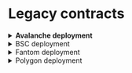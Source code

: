 # Legacy contracts

<details>

<summary><strong>Avalanche deployment</strong></summary>

### Swap

* WooRouter - [0x5AA6a4E96A9129562e2fc06660D07FEdDAAf7854](https://snowtrace.io/address/0x5AA6a4E96A9129562e2fc06660D07FEdDAAf7854#code)
* CrossswapRouter - [0xdF37F7A85D4563f39A78494568824b4dF8669B7a](https://snowtrace.io/address/0xdf37f7a85d4563f39a78494568824b4df8669b7a#code)
* WooPP - [0x1df3009c57a8B143c6246149F00B090Bce3b8f88](https://snowtrace.io/address/0x1df3009c57a8B143c6246149F00B090Bce3b8f88#code)
* Wooracle - [0x25a4d4a094A084c7ad45Ac273cF7D6B6bfae7D4E](https://snowtrace.io/address/0x25a4d4a094A084c7ad45Ac273cF7D6B6bfae7D4E#code)

### Earn

#### **AVAX Supercharger vault**

* SuperChargerVault - **** [0xFC0E57b5F8adCadc5e6E37578bb9Aa30cEe312Af](https://snowtrace.io/address/0xfc0e57b5f8adcadc5e6e37578bb9aa30cee312af#code)
* LendingManager - [0x113d31A32734A8526572E77a0779Bd242cb71a73](https://snowtrace.io/address/0x113d31a32734a8526572e77a0779bd242cb71a73#code)
* WithdrawManager - [0xec041744884b7Ff4179e4B046f472dEC9eF13bb8](https://snowtrace.io/address/0xec041744884b7ff4179e4b046f472dec9ef13bb8#code)
* AAVEfarmingvault - [0xdA442c468f77F4f90032aE8ca99850eEA2091Bfe](https://snowtrace.io/address/0xda442c468f77f4f90032ae8ca99850eea2091bfe#code)
* AAVEfarmingstrategy - [0x2EEA9a5f8c77125bc1712AC751F04506C7023576](https://snowtrace.io/address/0x2eea9a5f8c77125bc1712ac751f04506c7023576#code)
* RewardMasterchef - [0xc0f8C29e3a9A7650a3F642e467d70087819926d6](https://snowtrace.io/address/0xc0f8c29e3a9a7650a3f642e467d70087819926d6#code)

#### **USDC Supercharger vault**

* SuperChargerVault - **** [0x86A6391D5d7C02245927E2DC0cBFa3e5F1B9aBC7](https://snowtrace.io/address/0x86a6391d5d7c02245927e2dc0cbfa3e5f1b9abc7#code)
* LendingManager - [0xECCc8316fF1d48d0780AE387b8D240C1Df731Fd8](https://snowtrace.io/address/0xeccc8316ff1d48d0780ae387b8d240c1df731fd8#code)
* WithdrawManager - [0xc05a4d0Bf81215De05E8a3C50167d7c2BA1D5Cf9](https://snowtrace.io/address/0xc05a4d0bf81215de05e8a3c50167d7c2ba1d5cf9#code)
* AAVEfarmingvault - [0x305F06749B98D5AA5AE48B08395615ae9466DE4D](https://snowtrace.io/address/0x305f06749b98d5aa5ae48b08395615ae9466de4d#code)
* AAVEfarmingstrategy - [0xDe162C2d7c0587c51a739a3Ebb8DEF8dF3668A93](https://snowtrace.io/address/0xde162c2d7c0587c51a739a3ebb8def8df3668a93#code)
* RewardMasterchef - [0xc0f8C29e3a9A7650a3F642e467d70087819926d6](https://snowtrace.io/address/0xc0f8c29e3a9a7650a3f642e467d70087819926d6#code)

#### AVAX (Banker Joe)&#x20;

* vault - [0xC7498b7e7C9845b4B2556f2a4B7Cad2B7F2C0dC4](https://snowtrace.io/address/0xc7498b7e7c9845b4b2556f2a4b7cad2b7f2c0dc4#code)
* strategy - [0xf60d272945c870E8dbFD02Bf0339D5650646115d](https://snowtrace.io/address/0xf60d272945c870e8dbfd02bf0339d5650646115d#code)

#### USDT.e (Banker Joe)&#x20;

* vault - [0x40C90C067868e68067db7359f67ef69E60632219](https://snowtrace.io/address/0x40c90c067868e68067db7359f67ef69e60632219#code)
* strategy - [0x938021351425dbfa606Ed2B81Fc66952283e0Dd5](https://snowtrace.io/address/0x938021351425dbfa606ed2b81fc66952283e0dd5#code)

#### USDC.e (Banker Joe)&#x20;

* vault - [0xb29DE0c2A884aF396272086F4Aa3F0ad2DAD747b](https://snowtrace.io/address/0xb29de0c2a884af396272086f4aa3f0ad2dad747b#code)
* strategy - [0xEc054126922a9a1918435c9072c32f1B60cB2B90](https://snowtrace.io/address/0xec054126922a9a1918435c9072c32f1b60cb2b90#code)

#### DAI.e (Benqi)&#x20;

* vault - [0x7081A38158BD050Ae4a86e38E0225Bc281887d7E](https://snowtrace.io/address/0x7081a38158bd050ae4a86e38e0225bc281887d7e#code)
* strategy - [0xAc9244551807A82207C9ff86Ce16492091d2eddB](https://snowtrace.io/address/0xac9244551807a82207c9ff86ce16492091d2eddb#code)

#### PTP-AVAX (Trader Joe)

* vault - [0x26C37d0917F73916Ea35861Cd00f2105086F790f](https://snowtrace.io/address/0x26c37d0917f73916ea35861cd00f2105086f790f#code)
* strategy - [0x2a8b29301C910AE1Ae17156E4f7B01eb8f72Eb05](https://bscscan.com/address/0x2a8b29301C910AE1Ae17156E4f7B01eb8f72Eb05#code)

#### sAVAX-AVAX (Trader Joe)&#x20;

* vault - [0x505ac728645d2ef84380961F72bAea500b3efa3f](https://snowtrace.io/address/0x505ac728645d2ef84380961f72baea500b3efa3f#code)
* strategy - [0x1f79f8A65E02f8A137ce7F79C038Cc44332dF448](https://snowtrace.io/address/0x1f79f8a65e02f8a137ce7f79c038cc44332df448#code)

#### WETH.e-AVAX (Trader Joe)&#x20;

* vault - [0x6eEb59D15955d99aAe8469243d25648719b6a65a](https://snowtrace.io/address/0x6eeb59d15955d99aae8469243d25648719b6a65a#code)
* strategy - [0x0176A42A277e6E466cF62eB37E62Dda5400d6586](https://snowtrace.io/address/0x0176a42a277e6e466cf62eb37e62dda5400d6586#code)

#### aTriCrypto (Curve)&#x20;

* vault - [0xDa4B53F75921C109fED0ffd8AD9f22430B4c3438](https://snowtrace.io/address/0xda4b53f75921c109fed0ffd8ad9f22430b4c3438#code)
* strategy - [0xA02E9Fb38bE9363de9aAbB362ccA50a28E00a996](https://snowtrace.io/address/0xa02e9fb38be9363de9aabb362cca50a28e00a996#code)

#### USDT-USDT.e LP (Trader Joe)&#x20;

* vault - [0x872b6ff825Da431C941d12630754036278AD7049](https://snowtrace.io/address/0x872b6ff825da431c941d12630754036278ad7049#code)
* strategy - [0x2cc9938584Efa3BDF0fD19dDBB1828A672AE2376](https://snowtrace.io/address/0x2cc9938584efa3bdf0fd19ddbb1828a672ae2376#code)

#### USDC.e-UST LP (Trader Joe)&#x20;

* vault - [0xCdC155227339cb436F3777877d102b4561f20578](https://snowtrace.io/address/0xcdc155227339cb436f3777877d102b4561f20578#code)
* strategy - [0x7586406064a3f9c061b82e1902599526986307b5](https://snowtrace.io/address/0x7586406064a3f9c061b82e1902599526986307b5#code)

#### USDC (Playtupus\&Vector Finance)&#x20;

* vault - [0xB2280fd71b64791B0B145b289A72473bCd81a073](https://snowtrace.io/address/0xb2280fd71b64791b0b145b289a72473bcd81a073#code)
* strategy - [0xc2d59Fe9BC5f57b2409AfE3714Aea40b4279C2c6](https://snowtrace.io/address/0xc2d59fe9bc5f57b2409afe3714aea40b4279c2c6#code)

#### USDT (Playtypus\&Vector Finance)&#x20;

* vault - [0x56894633Ec6D62F6ECC334c008D922df0D00FAfc](https://snowtrace.io/address/0x56894633ec6d62f6ecc334c008d922df0d00fafc#code)
* strategy - [0x24408DEec3d54a7abcf6ff09682E0d5047aA3EdA](https://snowtrace.io/address/0x24408deec3d54a7abcf6ff09682e0d5047aa3eda#code)

#### USDC (Stargate Finance)&#x20;

* vault - [0x0c90447b662C2FcB62DC104DFC4563D0dd4be49e](https://snowtrace.io/address/0x0c90447b662c2fcb62dc104dfc4563d0dd4be49e#code)
* strategy - [0xc004e26BaE20f8AF5846C29419dc652Feb75c639](https://snowtrace.io/address/0xc004e26bae20f8af5846c29419dc652feb75c639#code)

#### USDT (Stargate Finance)&#x20;

* vault - [0xc48AB731967A704e85A406DD619D29D62DE2e112](https://snowtrace.io/address/0xc48ab731967a704e85a406dd619d29d62de2e112#code)
* strategy - [0x3c53790198DDe8603f78eC0250Ee4066E179f890](https://snowtrace.io/address/0x3c53790198dde8603f78ec0250ee4066e179f890#code)

### Peripheries

* WooFeeManager - [0xDd7F14eE69df57fD78791c4b1F697395b9bD79Cf](https://snowtrace.io/address/0xdd7f14ee69df57fd78791c4b1f697395b9bd79cf#code)
* WooRebateManager - [0xbF401edBb0265D037BfC89DfFeB7dbDa10b57C22](https://snowtrace.io/address/0xbf401edbb0265d037bfc89dffeb7dbda10b57c22#readContract)
* WooVaultManager - [0x48419c93D0d3b2428cD02bbCdeaBD3aAFC107f85](https://snowtrace.io/address/0x48419c93d0d3b2428cd02bbcdeabd3aafc107f85#code)
* WooAccessManager - [0x3F93ECed5AD8185f1c197acd17f8a2eB06051365](https://snowtrace.io/address/0x3f93eced5ad8185f1c197acd17f8a2eb06051365#code)
* WooGuardian - [0x58c73f7e102bc6bcdc6b092ef0399b3e06d6b3e3](https://snowtrace.io/address/0x58c73f7e102bc6bcdc6b092ef0399b3e06d6b3e3)

</details>

<details>

<summary>BSC deployment</summary>

### Swap

* WooRouter - [0xcef5be73ae943b77f9bc08859367d923c030a269](https://bscscan.com/address/0xcef5be73ae943b77f9bc08859367d923c030a269#code)
* CrossswapRouter - [0x53E255e8Bbf4EDF16797f9885291B3Ca0C70B59f](https://bscscan.com/address/0x53e255e8bbf4edf16797f9885291b3ca0c70b59f#code)
* WooPP - [0xbf365Ce9cFcb2d5855521985E351bA3bcf77FD3F](https://bscscan.com/address/0xbf365Ce9cFcb2d5855521985E351bA3bcf77FD3F)
* Wooracle - [0x6b6fBEc7934b104e81b2046D24A990e03e17afDC](https://bscscan.com/address/0x6b6fBEc7934b104e81b2046D24A990e03e17afDC)

### Earn

#### **BNB Supercharger vault**

* SuperChargerVault - **** [0x0ba6C34aF9713D15141dcc91d2788c3F370ecb9E](https://bscscan.com/address/0x0ba6c34af9713d15141dcc91d2788c3f370ecb9e#code)
* LendingManager - [0xA2f2D3A7D6C9D20b988978a01214e89BCDD4D673](https://bscscan.com/address/0xa2f2d3a7d6c9d20b988978a01214e89bcdd4d673#code)
* WithdrawManager - [0xd2565058287Aee9C3C8297d2BC9Ec11CD507127C](https://bscscan.com/address/0xd2565058287aee9c3c8297d2bc9ec11cd507127c#code)
* Alpacafarmingvault - [0x85f16155c6c7dA460969DDB33dbD2c7E90Ca07EC](https://bscscan.com/address/0x85f16155c6c7dA460969DDB33dbD2c7E90Ca07EC#code)
* Alpacafarmingstrategy - [0x2a8b29301C910AE1Ae17156E4f7B01eb8f72Eb05](https://bscscan.com/address/0x2a8b29301C910AE1Ae17156E4f7B01eb8f72Eb05#code)
* RewardMasterchef - [0xc0f8C29e3a9A7650a3F642e467d70087819926d6](https://bscscan.com/address/0xc0f8c29e3a9a7650a3f642e467d70087819926d6#code)

#### **USDT Supercharger vault**

* SuperChargerVault - **** [0xDb1d990f48328Ff71197336900057026EDcdfbc2](https://bscscan.com/address/0xdb1d990f48328ff71197336900057026edcdfbc2#code)
* LendingManager - \
  [0x2f22c381a20E228306085Aa3DEa15c6992254D7E](https://bscscan.com/address/0x2f22c381a20e228306085aa3dea15c6992254d7e#code)
* WithdrawManager - \
  [0x44Ceb176612E0b536666a1eDE91cCcA93D4ae316](https://bscscan.com/address/0x44ceb176612e0b536666a1ede91ccca93d4ae316#code)
* Alpacafarmingvault - \
  [0xE897b4200E3B2380469E8Dd3F987Dc62A7ADeAD7](https://bscscan.com/address/0xE897b4200E3B2380469E8Dd3F987Dc62A7ADeAD7#code)
* Alpacafarmingstrategy - [0xAaB8a82fc1cd5F7D2bae5AA39663248b3ff27181](https://bscscan.com/address/0xaab8a82fc1cd5f7d2bae5aa39663248b3ff27181#code)
* RewardMasterchef - [0xc0f8C29e3a9A7650a3F642e467d70087819926d6](https://bscscan.com/address/0xc0f8c29e3a9a7650a3f642e467d70087819926d6#code)

#### WOO-BNB (PancakeSwap)&#x20;

* vault - [0x2209a02638a71Cde360e1FeBD704baDAca112361](https://bscscan.com/address/0x2209a02638a71cde360e1febd704badaca112361#code)
* strategy - [0x2Cf1173a0000c9cea2fD0EC3BFe666abd9a9e1aC](https://bscscan.com/address/0x2cf1173a0000c9cea2fd0ec3bfe666abd9a9e1ac#code)

#### ETH-BNB (PancakeSwap)&#x20;

* vault - [0x721986200aCa84eA1c69e009e384BA5544030D7C](https://bscscan.com/address/0x721986200aca84ea1c69e009e384ba5544030d7c#code)
* strategy -[0xfCeb41A029C31a2A449b7406398b65D1093A4961](https://bscscan.com/address/0xfceb41a029c31a2a449b7406398b65d1093a4961#code)

#### BTC-BNB (PancakeSwap)&#x20;

* vault - [0x5edD5eBF88875e508f908113d15C2d1F54B5F4d0](https://bscscan.com/address/0x5edd5ebf88875e508f908113d15c2d1f54b5f4d0#code)
* strategy - [0x3C1fC3Ca2F20EbbC59f528BBCaabbC7690Aa967D](https://bscscan.com/address/0x3c1fc3ca2f20ebbc59f528bbcaabbc7690aa967d#code)

#### BNB (Alpaca Finance)

* vault - [0x85f16155c6c7dA460969DDB33dbD2c7E90Ca07EC](https://bscscan.com/address/0x85f16155c6c7dA460969DDB33dbD2c7E90Ca07EC#code)
* strategy - [0x2a8b29301C910AE1Ae17156E4f7B01eb8f72Eb05](https://bscscan.com/address/0x2a8b29301C910AE1Ae17156E4f7B01eb8f72Eb05#code)

#### BUSD (Alpaca Finance)&#x20;

* vault - [0x45c3a5Cb452E5468e47c53a8C71e30fdAcf73239](https://bscscan.com/address/0x45c3a5Cb452E5468e47c53a8C71e30fdAcf73239#code)
* strategy - [0xf667e52e87Ff3411C2D5E311191072543b4dd69B](https://bscscan.com/address/0xf667e52e87Ff3411C2D5E311191072543b4dd69B#code)

#### USDT (Alpaca Finance)&#x20;

* vault - [0xE897b4200E3B2380469E8Dd3F987Dc62A7ADeAD7](https://bscscan.com/address/0xE897b4200E3B2380469E8Dd3F987Dc62A7ADeAD7#code)
* strategy - [0xAaB8a82fc1cd5F7D2bae5AA39663248b3ff27181](https://bscscan.com/address/0xaab8a82fc1cd5f7d2bae5aa39663248b3ff27181#code)

#### USDC (Alpaca Finance)&#x20;

* vault - [0x5F74a311393E45CFC1Ba1A11ee60D76c9e6018A8](https://bscscan.com/address/0x5f74a311393e45cfc1ba1a11ee60d76c9e6018a8#code)
* strategy - [0x758A1f62Fb4f828EF6E1b7766eb0FEBbEa5e301E](https://bscscan.com/address/0x758a1f62fb4f828ef6e1b7766eb0febbea5e301e#code)

#### UST-BUSD (Biswap)&#x20;

* vault - [0xBFDF544F1444E61EE04cAfDabA2b6A68c921F376](https://bscscan.com/address/0xbfdf544f1444e61ee04cafdaba2b6a68c921f376#code)
* strategy - [0xe24A0e4b6BA77aa55bE58Ac4D84Aa14b95121B33](https://bscscan.com/address/0xe24a0e4b6ba77aa55be58ac4d84aa14b95121b33#code)

#### USDT (Stargate Finance)&#x20;

* vault - [0xa596AF34Ff090083ED5a39189928d49039A94A10](https://bscscan.com/address/0xa596af34ff090083ed5a39189928d49039a94a10#code)
* strategy - [0x202b5799D0D81244657833f70CcEe053bC9f13d9](https://bscscan.com/address/0x202b5799d0d81244657833f70ccee053bc9f13d9#code)

#### BUSD (Stargate Finance)&#x20;

* vault - [0xA1436ADa35e593d2376DDE8e2678D3E88714171c](https://bscscan.com/address/0xa1436ada35e593d2376dde8e2678d3e88714171c#code)
* strategy - [0xb4E4378C3D0B0B8E49682Db38912080e5873aF53](https://bscscan.com/address/0xb4e4378c3d0b0b8e49682db38912080e5873af53#code)

### Peripheries

* WooFeeManager - [0x778098Cd30D96De369aF1cD726a3079fcF437B8f](https://bscscan.com/address/0x778098cd30d96de369af1cd726a3079fcf437b8f#code)
* WooRebateManager - [0x0208D735576B3D974024237393F4617285bf0563](https://bscscan.com/address/0x0208d735576b3d974024237393f4617285bf0563#readContract)
* WooVaultManager - [0xf704eaf4A68Ac424C809f7c4595451b9414d2b76](https://bscscan.com/address/0xf704eaf4A68Ac424C809f7c4595451b9414d2b76)
* WooAccessManager - [0xa9eDb6F411e49358B515dE26543815770a739FB0](https://bscscan.com/address/0xa9eDb6F411e49358B515dE26543815770a739FB0)
* WooGuardian - [0x910723e3c6a68276687b50613a1a9e42cc6589b](https://bscscan.com/address/0x910723e3c6a68276687b50613a1a9e42cc6589b4)

</details>

<details>

<summary>Fantom deployment</summary>

### Swap

* WooRouter - [0x37b5a5a730dad670874f26cc5507bb1b9705e447](https://ftmscan.com/address/0x37b5a5a730dad670874f26cc5507bb1b9705e447#code)
* CrosswapRouter - [0xcF6Ce5Fd6bf28bB1AeAc88A55251f6c840059De5](https://ftmscan.com/address/0xcf6ce5fd6bf28bb1aeac88a55251f6c840059de5#code)
* WooPP - [0x9503E7517D3C5bc4f9E4A1c6AE4f8B33AC2546f2](https://ftmscan.com/address/0x9503e7517d3c5bc4f9e4a1c6ae4f8b33ac2546f2#code)
* Wooracle - [0x209102c0D2E34282494114ea76D5251c8e7Ea7ab](https://ftmscan.com/address/0x209102c0d2e34282494114ea76d5251c8e7ea7ab#code)

### Earn

#### **FTM Supercharger vault**

* SuperChargerVault - **** [0xb29DE0c2A884aF396272086F4Aa3F0ad2DAD747b](https://ftmscan.com/address/0xb29de0c2a884af396272086f4aa3f0ad2dad747b#code)
* LendingManager - [0xEc054126922a9a1918435c9072c32f1B60cB2B90](https://ftmscan.com/address/0xec054126922a9a1918435c9072c32f1b60cb2b90#code)
* WithdrawManager - [0x6DeB92D1Ed4f3e5136303556dD1810f761D69c1e](https://ftmscan.com/address/0x6deb92d1ed4f3e5136303556dd1810f761d69c1e#code)
* AAVEfarmingvault - [0x5dB04B6335c26ee147AfBEc161Aff6E90239b4B8](https://ftmscan.com/address/0x5db04b6335c26ee147afbec161aff6e90239b4b8#code)
* AAVEfarmingstrategy - [0x2DF39335b79783b7e02AFcf552303602C14f5208](https://ftmscan.com/address/0x2df39335b79783b7e02afcf552303602c14f5208#code)
* RewardMasterchef - [0xc0f8C29e3a9A7650a3F642e467d70087819926d6](https://ftmscan.com/address/0xc0f8c29e3a9a7650a3f642e467d70087819926d6#code)

#### **USDC Supercharger vault**

* SuperChargerVault - **** [0xf6bE9C2627B89d15FEFD7BAB69E627282E9Ad083](https://ftmscan.com/address/0xf6be9c2627b89d15fefd7bab69e627282e9ad083#code)
* LendingManager - [0xB6F776718F2E4c16A9a7161dB2018b5261485354](https://ftmscan.com/address/0xb6f776718f2e4c16a9a7161db2018b5261485354#code)
* WithdrawManager - [0x71a862683F158517B39Bdc4a2cA0fcE657d3A375](https://ftmscan.com/address/0x71a862683f158517b39bdc4a2ca0fce657d3a375#code)
* AAVEfarmingvault - [0x5811850b72787b8beb402Fdb1F78DF455b65b3B2](https://ftmscan.com/address/0x5811850b72787b8beb402fdb1f78df455b65b3b2#code)
* AAVEfarmingstrategy - [0x1553a071C135137610699f93c9834e8165eCacca](https://ftmscan.com/address/0x1553a071c135137610699f93c9834e8165ecacca#code)
* RewardMasterchef - [0xc0f8C29e3a9A7650a3F642e467d70087819926d6](https://ftmscan.com/address/0xc0f8c29e3a9a7650a3f642e467d70087819926d6#code)

#### FTM (Geist Finance)&#x20;

* vault - [0x5dB04B6335c26ee147AfBEc161Aff6E90239b4B8](https://ftmscan.com/address/0x5db04b6335c26ee147afbec161aff6e90239b4b8#code)
* strategy - [0x2DF39335b79783b7e02AFcf552303602C14f5208](https://ftmscan.com/address/0x2df39335b79783b7e02afcf552303602c14f5208#code)

#### FTM-WOO (SpookySwap)&#x20;

* vault - [0xEe8318E9d597Bf9DF6148E86D4e35a8Bc14EEA88](https://ftmscan.com/address/0xee8318e9d597bf9df6148e86d4e35a8bc14eea88#code)
* strategy - [0x64EDb6450F5a1C6158D76C1E30900fD7D8493636](https://ftmscan.com/address/0x64edb6450f5a1c6158d76c1e30900fd7d8493636#code)

#### fUSDT (Scream)&#x20;

* vault - [0x4DF34A29aabd0694A62cbF65a844E12A44617975](https://ftmscan.com/address/0x4df34a29aabd0694a62cbf65a844e12a44617975#code)
* strategy - [0x87bca268E282dbc00477a24883542F87D40dEB5c](https://ftmscan.com/address/0x87bca268e282dbc00477a24883542f87d40deb5c#code)

#### FTM-wETH (SpookySwap)&#x20;

* vault - [0xf60d272945c870E8dbFD02Bf0339D5650646115d](https://ftmscan.com/address/0xf60d272945c870e8dbfd02bf0339d5650646115d#code)
* strategy - [0x2fb089Be0df198c1B1eaC88500a09a1175d3a547](https://ftmscan.com/address/0x2fb089be0df198c1b1eac88500a09a1175d3a547#code)

#### FTM-BTC (SpookySwap)

* vault - [0xCC96Ba33Eae1147BA8B0C73D3dd4cEe40d681EE9](https://ftmscan.com/address/0xcc96ba33eae1147ba8b0c73d3dd4cee40d681ee9#code)
* strategy - [0xD5BEfE3Fecdf1C941c58119a4e395806Eea0C343](https://ftmscan.com/address/0xd5befe3fecdf1c941c58119a4e395806eea0c343#code)

#### USDC (Stargate)&#x20;

* vault - [0xFCE921ac02999E701BdE7e697b0EF64F2Da115dB](https://ftmscan.com/address/0xfce921ac02999e701bde7e697b0ef64f2da115db#code)
* strategy - [0xe1BBfeC2b76D2c5B899407bB9Ad3CC501A8aC1b7](https://ftmscan.com/address/0xe1bbfec2b76d2c5b899407bb9ad3cc501a8ac1b7#code)

### Peripheries

* WooFeeManager - [0x70F9C8885f03e68CaE7A48eE86cD6089CCc6b795](https://ftmscan.com/address/0x70f9c8885f03e68cae7a48ee86cd6089ccc6b795#code)
* WooRebateManager - [0x0D37e768c3eD8a3FA494d03AF69605C5bE9a68e4](https://ftmscan.com/address/0x0d37e768c3ed8a3fa494d03af69605c5be9a68e4#readContract)
* WooVaultManager - [0x58C73F7E102BC6BCdC6b092EF0399B3E06d6b3E3](https://ftmscan.com/address/0x58C73F7E102BC6BCdC6b092EF0399B3E06d6b3E3#code)
* WooAccessManager - [0xd6d6A0828a80E1832cD4C3585aDED8971087fCb8](https://ftmscan.com/address/0xd6d6a0828a80e1832cd4c3585aded8971087fcb8#code)
* WooGuardian - [0x128758d0e909624841AB29D53919646BFBDa5dB2](https://ftmscan.com/address/0x128758d0e909624841ab29d53919646bfbda5db2#code)

</details>

<details>

<summary>Polygon deployment</summary>

### Swap

* WooRouter - [0x9D1A92e601db0901e69bd810029F2C14bCCA3128](https://polygonscan.com/address/0x9d1a92e601db0901e69bd810029f2c14bcca3128#code)
* CrosswapRouter - [0x376d567C5794cfc64C74852A9DB2105E0b5B482C](https://polygonscan.com/address/0x376d567c5794cfc64c74852a9db2105e0b5b482c#code)
* WooPP - [0x7400B665C8f4f3a951a99f1ee9872efb8778723d](https://polygonscan.com/address/0x7400b665c8f4f3a951a99f1ee9872efb8778723d#code)
* Wooracle - [0x2Fe5E5D341cFFa606a5d9DA1B6B646a381B0f7ec](https://polygonscan.com/address/0x2Fe5E5D341cFFa606a5d9DA1B6B646a381B0f7ec#code)

### Earn

#### **MATIC Supercharger vault**

* SuperChargerVault - **** [0x8eA0eb2CEBdA4d7c88183AC8fBf3a9AE6AE07A5C](https://polygonscan.com/address/0x8ea0eb2cebda4d7c88183ac8fbf3a9ae6ae07a5c#code)
* LendingManager - [0x8cd11C6F710E8Bf65B5078e92Dc8529cFF14b108](https://polygonscan.com/address/0x8cd11c6f710e8bf65b5078e92dc8529cff14b108#code)
* WithdrawManager - [0x3eC979b97Db308b9489D42F2FFFa84033eFCd8D4](https://polygonscan.com/address/0x3ec979b97db308b9489d42f2fffa84033efcd8d4#code)
* AAVEfarmingvault - [0xD5BEfE3Fecdf1C941c58119a4e395806Eea0C343](https://polygonscan.com/address/0xd5befe3fecdf1c941c58119a4e395806eea0c343#code)
* AAVEfarmingstrategy - [0xd7A03024C9CaB9Ca9E85E649ACb598b51774234F](https://polygonscan.com/address/0xd7a03024c9cab9ca9e85e649acb598b51774234f#code)
* RewardMasterchef - [0xc0f8C29e3a9A7650a3F642e467d70087819926d6](https://polygonscan.com/address/0xc0f8c29e3a9a7650a3f642e467d70087819926d6#code)

#### **ETH Supercharger vault**

* SuperChargerVault - **** [0x404b181eCA20519B68F3a7ee68ab65f6aBA9d503](https://polygonscan.com/address/0x404b181eca20519b68f3a7ee68ab65f6aba9d503#code)
* LendingManager - [0x27021e71Ef9dd52C82193294ce50e2FaFC4b87Bf](https://polygonscan.com/address/0x27021e71ef9dd52c82193294ce50e2fafc4b87bf#code)
* WithdrawManager - [0xcF6Ce5Fd6bf28bB1AeAc88A55251f6c840059De5](https://polygonscan.com/address/0xcf6ce5fd6bf28bb1aeac88a55251f6c840059de5#code)
* AAVEfarmingvault - [0x99Ad6e3c00DFBcd80b7593B1Cd8Fb8a9F1a2d230](https://polygonscan.com/address/0x99ad6e3c00dfbcd80b7593b1cd8fb8a9f1a2d230#code)
* AAVEfarmingstrategy - [0x7B53aeDf58D2Ed087A3DD690201245A61DE3c66C](https://polygonscan.com/address/0x7b53aedf58d2ed087a3dd690201245a61de3c66c#code)
* RewardMasterchef - [0xc0f8C29e3a9A7650a3F642e467d70087819926d6](https://polygonscan.com/address/0xc0f8c29e3a9a7650a3f642e467d70087819926d6#code)

#### **USDC Supercharger vault**

* SuperChargerVault - **** [0x0ba6C34aF9713D15141dcc91d2788c3F370ecb9E](https://polygonscan.com/address/0x0ba6c34af9713d15141dcc91d2788c3f370ecb9e#code)
* LendingManager - [0xA2f2D3A7D6C9D20b988978a01214e89BCDD4D673](https://polygonscan.com/address/0xA2f2D3A7D6C9D20b988978a01214e89BCDD4D673#code)
* WithdrawManager - [0x39467a0DEBf360A82F83880F13eBdF7F0c2ec735](https://polygonscan.com/address/0x39467a0DEBf360A82F83880F13eBdF7F0c2ec735#code)
* AAVEfarmingvault - [0xB54e1d90d845d888d39dcaCBd54a3EEc0d8853B2](https://polygonscan.com/address/0xb54e1d90d845d888d39dcacbd54a3eec0d8853b2#code)
* AAVEfarmingstrategy - [0x1dDd225ef26714Bb8055dDCEaEE2589ba09c89ed](https://polygonscan.com/address/0x1ddd225ef26714bb8055ddceaee2589ba09c89ed#code)
* RewardMasterchef - [0xc0f8C29e3a9A7650a3F642e467d70087819926d6](https://polygonscan.com/address/0xc0f8c29e3a9a7650a3f642e467d70087819926d6#code)

### Peripheries

* WooFeeManager - [0x7214833BE05Ce39f6dCd97668e521162e6C18937](https://polygonscan.com/address/0x7214833be05ce39f6dcd97668e521162e6c18937#code)
* WooRebateManager - [0x3d605fA64595Dba86f7780E128816ADAAeCA8A2b](https://polygonscan.com/address/0x3d605fa64595dba86f7780e128816adaaeca8a2b#code)
* WooVaultManager - [0x2e668Bb88287675e34c8dF82686dfd0b7F0c0383](https://polygonscan.com/address/0x2e668bb88287675e34c8df82686dfd0b7f0c0383#code)
* WooAccessManager - [0x925AFA2318825FCAC673Ef4eF551208b125dd965](https://polygonscan.com/address/0x925afa2318825fcac673ef4ef551208b125dd965#code)
* WooGuardian - [0xF5d215d9C84778F85746D15762DaF39B9E83a2d6](https://polygonscan.com/address/0xf5d215d9c84778f85746d15762daf39b9e83a2d6#code)

</details>
